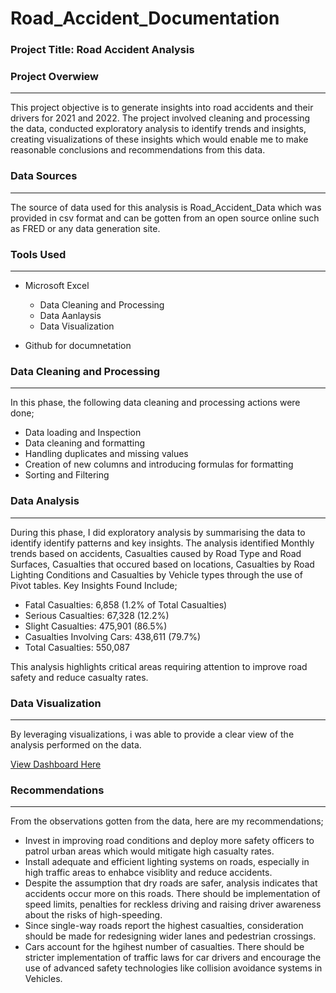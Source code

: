 # Road_Accident_Documentation

### Project Title: Road Accident Analysis

### Project Overwiew
---
This project objective is to generate insights into road accidents and their drivers for 2021 and 2022. The project involved cleaning and processing the data, conducted exploratory analysis to identify trends and insights, creating visualizations of these insights which would enable me to make reasonable conclusions and recommendations from this data.

### Data Sources
---
The source of data used for this analysis is Road_Accident_Data which was provided in csv format and can be gotten from an open source online such as FRED or any data generation site.

### Tools Used
---
- Microsoft Excel
   - Data Cleaning and Processing
   - Data Aanlaysis
   - Data Visualization
     
- Github for documnetation

### Data Cleaning and Processing 
---
In this phase, the following data cleaning and processing actions were done;
- Data loading and Inspection
- Data cleaning and formatting
- Handling duplicates and missing values
- Creation of new columns and introducing formulas for formatting
- Sorting and Filtering

### Data Analysis
---
During this phase, I did exploratory analysis by summarising the data to identify identify patterns and key insights. The analysis identified Monthly trends based on accidents, Casualties caused by Road Type and Road Surfaces, Casualties that occured based on locations, Casualties by Road Lighting Conditions and Casualties by Vehicle types through the use of Pivot tables. Key Insights Found Include;
- Fatal Casualties: 6,858 (1.2% of Total Casualties)
- Serious Casualties: 67,328 (12.2%)
- Slight Casualties: 475,901 (86.5%)
- Casualties Involving Cars: 438,611 (79.7%)
- Total Casualties: 550,087

This analysis highlights critical areas requiring attention to improve road safety and reduce casualty rates.

### Data Visualization
---
By leveraging visualizations, i was able to provide a clear view of the analysis performed on the data.

[View Dashboard Here](https://1drv.ms/x/c/3e32c9b80a7ac08e/ESNlKGp9YPxNo-ZqskjjhMEBYd45qV2aGYQm9ZCb5pv4UQ?e=dQX7iK)

### Recommendations
---
From the observations gotten from the data, here are my recommendations;
- Invest in improving road conditions and deploy more safety officers to patrol urban areas which would mitigate high casualty rates.
- Install adequate and efficient lighting systems on roads, especially in high traffic areas to enhabce visiblity and reduce accidents.
- Despite the assumption that dry roads are safer, analysis indicates that accidents occur more on this roads. There should be implementation of speed limits, penalties for reckless driving  and raising driver awareness about the risks of high-speeding.
- Since single-way roads report the highest casualties, consideration should be made for redesigning wider lanes and pedestrian crossings.
- Cars account for the hgihest number of casualties. There should be stricter implementation of traffic laws for car drivers and encourage the use of advanced safety technologies like collision avoidance systems in Vehicles.

